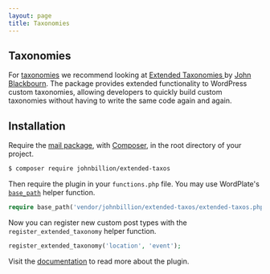 ```yaml
---
layout: page
title: Taxonomies
---
```


## Taxonomies

For [taxonomies](https://developer.wordpress.org/plugins/taxonomies) we recommend looking at [Extended Taxonomies
](https://github.com/johnbillion/extended-taxos#readme) by [John Blackbourn](https://github.com/johnbillion). The package provides extended functionality to WordPress custom taxonomies, allowing developers to quickly build custom taxonomies without having to write the same code again and again.

## Installation

Require the [mail package](https://github.com/wordplate/mail#readme), with [Composer](https://getcomposer.org), in the root directory of your project.

```sh
$ composer require johnbillion/extended-taxos
```

Then require the plugin in your `functions.php` file. You may use WordPlate's [`base_path`](/docs/helpers#base_path) helper function.

```php
require base_path('vendor/johnbillion/extended-taxos/extended-taxos.php');
```

Now you can register new custom post types with the `register_extended_taxonomy` helper function. 

```php
register_extended_taxonomy('location', 'event');
```

Visit the [documentation](https://github.com/johnbillion/extended-taxos#readme) to read more about the plugin.
